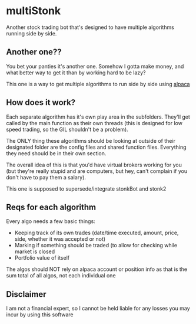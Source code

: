 # multiStonk

Another stock trading bot that's designed to have multiple algorithms running side by side.

## Another one??

You bet your panties it's another one. Somehow I gotta make money, and what better way to get it than by working hard to be lazy?

This one is a way to get multiple algorithms to run side by side using [alpaca](https://alpaca.markets)

## How does it work?

Each separate algorithm has it's own play area in the subfolders. They'll get called by the main function as their own threads (this is designed for low speed trading, so the GIL shouldn't be a problem).

The ONLY thing these algorithms should be looking at outside of their designated folder are the config files and shared function files. Everything they need should be in their own section.

The overall idea of this is that you'd have virtual brokers working for you (but they're really stupid and are computers, but hey, can't complain if you don't have to pay them a salary).

This one is supposed to supersede/integrate stonkBot and stonk2

## Reqs for each algorithm

Every algo needs a few basic things:

* Keeping track of its own trades (date/time executed, amount, price, side, whether it was accepted or not)
* Marking if something should be traded (to allow for checking while market is closed
* Portfolio value of itself

The algos should NOT rely on alpaca account or position info as that is the sum total of all algos, not each individual one


## Disclaimer

I am not a financial expert, so I cannot be held liable for any losses you may incur by using this software
